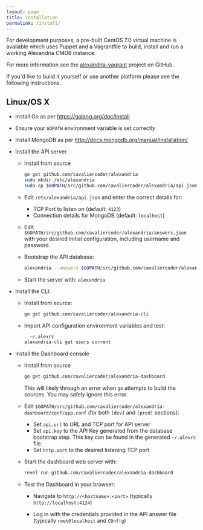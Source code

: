 ```yaml
---
layout: page
title: Installation
permalink: /install/
---
```


For development purposes, a pre-built CentOS 7.0 virtual machine is available
which uses Puppet and a Vagrantfile to build, install and run a working
Alexandria CMDB instance.

For more information see the [alexandria-vagrant](https://github.com/cavaliercoder/alexandria-vagrant)
project on GitHub.

If you'd like to build it yourself or use another platform please see the 
following instructions.

## Linux/OS X

* Install Go as per https://golang.org/doc/install

* Ensure your `GOPATH` environment variable is set correctly

* Install MongoDB as per http://docs.mongodb.org/manual/installation/

* Install the API server

  * Install from source
  
    ```bash
    go get github.com/cavaliercoder/alexandria
    sudo mkdir /etc/alexandria
    sudo cp $GOPATH/src/github.com/cavaliercoder/alexandria/api.json /etc/alexandria/api.json
    ```

  * Edit `/etc/alexandria/api.json` and enter the correct details for:
 
    * TCP Port to listen on (default: `4123`)
    * Connection details for MongoDB (default: `localhost`)

  * Edit `$GOPATH/src/github.com/cavaliercoder/alexandria/answers.json` with
    your desired initial configuration, including username and password.

  * Bootstrap the API database:

    ```bash
    alexandria --answers $GOPATH/src/github.com/cavaliercoder/alexandria/answers.json
    ```

  * Start the server with: `alexandria`

* Install the CLI:

  * Install from source:

    ```bash
    go get github.com/cavaliercoder/alexandria-cli
    ```

  * Import API configuration environment variables and test:

    ```bash
    . ~/.alexrc
    alexandria-cli get users current
    ```

* Install the Dashboard console

  * Install from source
    ```bash
    go get github.com/cavaliercoder/alexandria-dashboard
    ```

    This will likely through an error when `go` attempts to build the sources.
    You may safely ignore this error.

  * Edit `$GOPATH/src/github.com/cavaliercoder/alexandria-dashboard/conf/app.conf`
    (for both `[dev]` and `[prod]` sections):

    * Set `api.url` to URL and TCP port for API server
    * Set `api.key` to the API Key generated from the database bootstrap step.
      This key can be found in the generated `~/.alexrc` file.
    * Set `http.port` to the desired listening TCP port

  * Start the dashboard web server with:
    
    ```bash
    revel run github.com/cavaliercoder/alexandria-dashboard
    ```

  * Test the Dashboard in your browser:

    * Navigate to `http://<hostname>:<port>`
      (typically `http://localhost:4124`)

    * Log in with the credentials provided in the API answer file (typically 
      `root@localhost` and `C0nf!g`)
